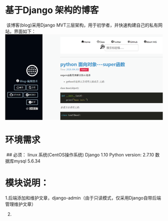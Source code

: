 # 基于Django 架构的博客

  该博客(blog)采用Django MVT三层架构，用于初学者，并快速构建自己的私有网站，界面如下：
  ![image](https://github.com/zksfyz/django-blog/blob/master/images/blog_image.png)
  
# 环境需求

  ## 必须：
  linux 系统(CentOS操作系统) Django 1.10 Python version: 2.7.10 数据库mysql 5.6.34
  
# 模块说明：
  1.后端添加和维护文章，django-admin（由于只读模式，仅采用Django自带后端管理维护文章）
  
2.
